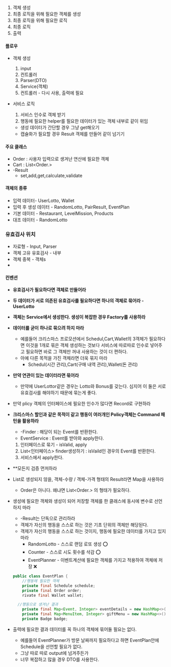 1. 객체 생성
2. 최종 로직을 위해 필요한 객체를 생성
3. 최종 로직을 위해 필요한 로직
4. 최종 로직
5. 출력
#### 플로우
- 객체 생성
	1. input
	2. 컨트롤러
	3. Parser(DTO)
	4. Service(객체)
	5. 컨트롤러 - 다시 사용, 출력에 필요

- 서비스 로직
	1. 서비스 인수로 객체 받기
	2. 행동에 필요한 helper를 필요한 데이터가 있는 객체 내부로 같이 위임
	- 생성 데이터가 간단할 경우 그냥 get해오기
	- 캡슐화가 필요할 경우 Result 객체를 만들어 같이 넘기기
#### 주요 클래스
- Order : 사용자 입력으로 생겨난 연산에 필요한 객체
- Cart : List<Order.>
- -Result
	- set,add,get,calculate,validate

#### 객체의 종류
- 입력 데이터- UserLotto, Wallet
- 입력 후 생성 데이터 - RandomLotto, PairResult, EventPlan
- 기본 데이터 - Restaurant, LevelMission, Products
- 대조 데이터 - RandomLotto

### 유효검사 위치
- 자료형 - Input, Parser
- 객체 고유 유효검사 - 내부
- 객체 중복 - 객체s
- 

#### 컨벤션
- **유효검사가 필요하다면 객체로 만들어라**
- **두 데이터가 서로 의존된 유효검사를 필요하다면 하나의 객체로 묶어라 - UserLotto**
- **객체는 Service에서 생성한다. 생성이 복잡한 경우 Factory를 사용하라**
- **데이터를 굳이 하나로 묶으려 하지 마라**
	- 예를들어 크리스마스 프로모션에서 Schedul,Cart,Wallet의 3객체가 필요하다면 이것을 1개로 묶은 객체 생성하는 것보다 서비스에 따로따로 인수로 넣어주고 필요하면 바로 그 객체만 꺼내 사용하는 것이 더 편하다.
	- 아예 다른 목적을 가진 객체라면 더욱 묶지 마라 
		- Schedul(시간  관리),Cart(구매 내역 관리),Wallet(돈 관리)
- **만약 연관이 있는 데이터라면 묶어라**
	- 만약에 UserLottor같은 경우는 Lotto와 Bonus를 갖는다. 심지어 이 둘은 서로 유효검사를 해야하기 때문에 묶는게 좋다.
- 만약 plicy 객체의 인터페이스에 필요한 인수가 많다면 Record로 구현하라
- **크리스마스 할인과 같은 목적이 같고 행동이 여러개인 Policy객체는 Command 패턴을 활용하라**
	- -Finder : 해당이 되는 Event를 반환한다.
	- EventService : Event를 받아와 apply한다.
	1. 인터페이스로 묶기 - isValid, apply
	2. List<인터페이스> finder생성하기 : isVaild인 경우의 Event를 반환한다.
	3. 서비스에서 apply한다.
- **모든지 검증 먼저하라
- List로 생성되지 않을, 객체-수량 / 객체-가격 형태의 Result라면 Map을 사용하라 
	- Order은 아니다. 왜냐면 List<Order.> 의 형태가 필요하다.

- 생성에 필요한 객체와 생성이 되어 저장할 객체를 한 클래스에 동시에 변수로 선언하지 마라
	- -Result는 단독으로 관리하라
	- 객체가 자신의 행동을 스스로 하는 것은 기초 단위의 객체만 해당된다.
	- 객제가 자신의 행동을 스스로 하는 것이지, 행동에 필요한 데이터를 가지고 있지 마라
		- RandomLotto - 스스로 랜덤 로또 생성 ⭕️
		- Counter - 스스로 시도 횟수를 삭감 ⭕️
		- EventPlanner -  이벤트계산에 필요한 객체를 가지고 적용하여 객체에 저장 ❌ 
  ```java
  public class EventPlan { 
	  //행동에 필요한 객체
	  private final Schedule schedule; 
	  private final Order order; 
	  rivate final Wallet wallet; 

	//행동으로 생겨난 결과
	  private final Map<Event, Integer> eventDetails = new HashMap<>(); 
	  private final Map<MenuItem, Integer> giftMenu = new HashMap<>(); 
	  private Badge badge;
	```
- 출력에 필요한 결과 데이터를 꼭 하나의 객체에 묶어둘 필요는 없다.
	- 예를들어 EventPlanner가 방문 날짜까지 필요하다고 하면 EventPlan안에 Schedule을 선언할 필요가 없다. 
	- 그냥 따로 따로 output에 넘겨주든가
	- 너무 복잡하고 많을 경우 DTO를 사용한다.
